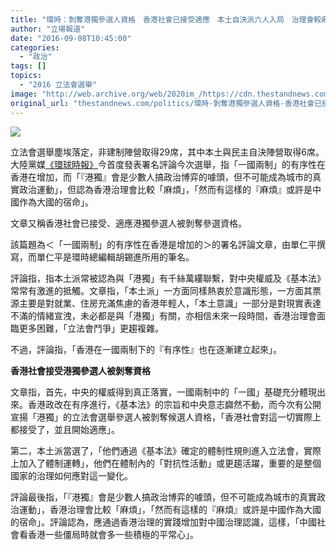 ```yaml
---
title: "環時：剝奪港獨參選人資格　香港社會已接受適應　本土自決派六人入局　治理會較麻煩"
author: "立場報道"
date: "2016-09-08T10:45:00"
categories:
  - "政治"
tags: []
topics:
  - "2016 立法會選舉"
image: "http://web.archive.org/web/2020im_/https://cdn.thestandnews.com/media/photos/cache/6-01_nTlZ2_1200x0.png"
original_url: "thestandnews.com/politics/環時-剝奪港獨參選人資格-香港社會已接受適應-本土自決派六人入局-治理會較麻煩"
---
```

![](http://web.archive.org/web/2020im_/https://cdn.thestandnews.com/media/photos/cache/6-01_nTlZ2_1200x0.png)

立法會選舉塵埃落定，非建制陣營取得29席，其中本土與民主自決陣營取得6席。大陸黨媒[《環球時報》](http://web.archive.org/web/20210628221940/http://w.huanqiu.com/r/MV8wXzk0MTQ3NjFfMTI2NV8xNDczMjY3ODQw)今首度發表署名評論今次選舉，指「一國兩制」的有序性在香港在增加，而「『港獨』會是少數人搞政治博弈的噱頭，但不可能成為城市的真實政治運動」，但認為香港治理會比較「麻煩」，「然而有這樣的『麻煩』或許是中國作為大國的宿命」。

文章又稱香港社會已接受、適應港獨參選人被剝奪參選資格。

該篇題為＜「一國兩制」的有序性在香港是增加的＞的署名評論文章，由單仁平撰寫，而單仁平是環時總編輯胡錫進所用的筆名。

評論指，指本土派常被認為與「港獨」有千絲萬縷聯繫，對中央權威及《基本法》常常有激進的抵觸。文章指，「本土派」一方面同樣熱衷於意識形態，一方面其票源主要是對就業、住房充滿焦慮的香港年輕人，「本土意識」一部分是對現實表達不滿的情緒宣洩，未必都是與「港獨」有關，亦相信未來一段時間，香港治理會面臨更多困難，「立法會鬥爭」更趨複雜。

不過，評論指，「香港在一國兩制下的『有序性』也在逐漸建立起來」。

**香港社會接受港獨參選人被剝奪資格**

文章指，首先，中央的權威得到真正落實，一國兩制中的「一國」基礎充分體現出來。香港政改在有序進行，《基本法》的宗旨和中央意志巋然不動，而今次有公開宣揚「港獨」的立法會選舉參選人被剝奪候選人資格，「香港社會對這一切實際上都接受了，並且開始適應」。

第二，本土派當選了，「他們通過《基本法》確定的體制性規則進入立法會，實際上加入了體制運轉」，他們在體制內的「對抗性活動」或更趨活躍，重要的是整個國家的治理如何應對這一變化。

評論最後指，「『港獨』會是少數人搞政治博弈的噱頭，但不可能成為城市的真實政治運動」，香港治理會比較「麻煩」，「然而有這樣的『麻煩』或許是中國作為大國的宿命」。評論認為，應通過香港治理的實踐增加對中國治理認識，這樣，「中國社會看香港一些僵局時就會多一些積極的平常心」。